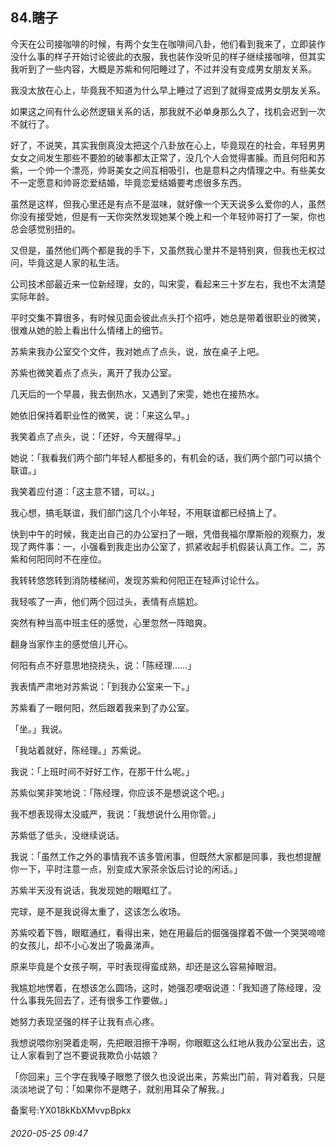 ## 84.瞎子
今天在公司接咖啡的时候，有两个女生在咖啡间八卦，他们看到我来了，立即装作没什么事的样子开始讨论彼此的衣服，我也装作没听见的样子继续接咖啡，但其实我听到了一些内容，大概是苏紫和何阳睡过了，不过并没有变成男女朋友关系。


我没太放在心上，毕竟我不知道为什么早上睡过了迟到了就得变成男女朋友关系。


如果这之间有什么必然逻辑关系的话，那我就不必单身那么久了，找机会迟到一次不就行了。


好了，不说笑，其实我倒真没太把这个八卦放在心上，毕竟现在的社会，年轻男男女女之间发生那些不要脸的破事都太正常了，没几个人会觉得害臊。而且何阳和苏紫，一个帅一个漂亮，帅哥美女之间互相吸引，也是意料之内情理之中。有些美女不一定愿意和帅哥恋爱结婚，毕竟恋爱结婚要考虑很多东西。


虽然是这样，但我心里还是有点不是滋味，就好像一个天天说多么爱你的人，虽然你没有接受她，但是有一天你突然发现她某个晚上和一个年轻帅哥打了一架，你也总会感觉别扭的。


又但是，虽然他们两个都是我的手下，又虽然我心里并不是特别爽，但我也无权过问，毕竟这是人家的私生活。


公司技术部最近来一位新经理，女的，叫宋雯，看起来三十岁左右，我也不太清楚实际年龄。


平时交集不算很多，有时候见面会彼此点头打个招呼，她总是带着很职业的微笑，很难从她的脸上看出什么情绪上的细节。


苏紫来我办公室交个文件，我对她点了点头，说，放在桌子上吧。


苏紫也微笑着点了点头，离开了我办公室。


几天后的一个早晨，我去倒热水，又遇到了宋雯，她也在接热水。


她依旧保持着职业性的微笑，说：「来这么早。」


我笑着点了点头，说：「还好，今天醒得早。」


她说：「我看我们两个部门年轻人都挺多的，有机会的话，我们两个部门可以搞个联谊。」


我笑着应付道：「这主意不错，可以。」


我心想，搞毛联谊，我们部门这几个小年轻，不用联谊都已经搞上了。


快到中午的时候，我走出自己的办公室扫了一眼，凭借我福尔摩斯般的观察力，发现了两件事：一，小强看到我走出办公室了，抓紧收起手机假装认真工作。二，苏紫和何阳同时不在座位。


我转转悠悠转到消防楼梯间，发现苏紫和何阳正在轻声讨论什么。


我轻咳了一声，他们两个回过头，表情有点尴尬。


突然有种当高中班主任的感觉，心里忽然一阵暗爽。


翻身当家作主的感觉倍儿开心。


何阳有点不好意思地挠挠头，说：「陈经理……」


我表情严肃地对苏紫说：「到我办公室来一下。」


苏紫看了一眼何阳，然后跟着我来到了办公室。


「坐。」我说。


「我站着就好，陈经理。」苏紫说。


我说：「上班时间不好好工作，在那干什么呢。」


苏紫似笑非笑地说：「陈经理，你应该不是想说这个吧。」


我不想表现得太没威严，我说：「我想说什么用你管。」


苏紫低了低头，没继续说话。


我说：「虽然工作之外的事情我不该多管闲事，但既然大家都是同事，我也想提醒你一下，平时注意一点，别变成大家茶余饭后讨论的闲话。」


苏紫半天没有说话，我发现她的眼眶红了。


完球，是不是我说得太重了，这该怎么收场。


苏紫咬着下唇，眼眶通红，看得出来，她在用最后的倔强强撑着不做一个哭哭啼啼的女孩儿，却不小心发出了吸鼻涕声。


原来毕竟是个女孩子啊，平时表现得蛮成熟，却还是这么容易掉眼泪。


我尴尬地愣着，在想该怎么圆场，这时，她强忍哽咽说道：「我知道了陈经理，没什么事我先回去了，还有很多工作要做。」


她努力表现坚强的样子让我有点心疼。


我想说喂你别哭着走啊，先把眼泪擦干净啊，你眼眶这么红地从我办公室出去，这让人家看到了岂不要说我欺负小姑娘？


「你回来」三个字在我嗓子眼憋了很久也没说出来，苏紫出门前，背对着我，只是淡淡地说了句：「如果你不是瞎子，就别用耳朵了解我。」


备案号:YX018kKbXMvvpBpkx


###### 2020-05-25 09:47
